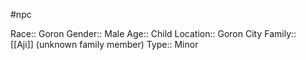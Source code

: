 #npc 

Race:: Goron
Gender:: Male
Age:: Child
Location:: Goron City
Family:: [[Aji]] (unknown family member)
Type:: Minor

